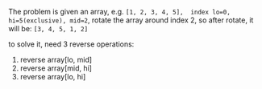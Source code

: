 The problem is given an array, e.g.
```[1, 2, 3, 4, 5],  index lo=0, hi=5(exclusive), mid=2```, rotate the array around index 2, so after rotate, it will be:
```[3, 4, 5, 1, 2]```

to solve it, need 3 reverse operations:
1. reverse array[lo, mid]
2. reverse array[mid, hi]
3. reverse array[lo, hi]

<script src="https://gist.github.com/pointertoeric/f699f74ea4e7eef8d29f79b6d96372b4.js"></script>
